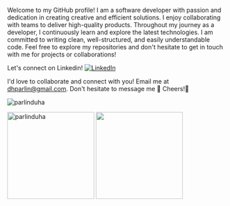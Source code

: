 Welcome to my GitHub profile! I am a software developer with passion and dedication in creating creative and efficient solutions. I enjoy collaborating with teams to deliver high-quality products. Throughout my journey as a developer, I continuously learn and explore the latest technologies. I am committed to writing clean, well-structured, and easily understandable code. Feel free to explore my repositories and don't hesitate to get in touch with me for projects or collaborations!

Let's connect on Linkedin! [![LinkedIn](https://img.shields.io/badge/LinkedIn-0A66C2?style=for-the-badge&logo=linkedin&logoColor=white)](https://www.linkedin.com/in/perlindungan-duha-79466a154/)

I'd love to collaborate and connect with you! Email me at dhparlin@gmail.com.
Don't hesitate to message me 🤝 Cheers!🥂
 
<p align="left"> <img src="https://komarev.com/ghpvc/?username=parlinduha&label=Profile%20views&color=0e75b6&style=flat" alt="parlinduha" /> </p>



<p>
    <img src="https://github-readme-stats.vercel.app/api?username=parlinduha&show_icons=true&include_all_commits=true&count_private=true&theme=blue-green" alt="parlinduha" height="200" />
   <img src="https://github-readme-stats.vercel.app/api/top-langs/?username=parlinduha&theme=blue-green&layout=compact)](https://github.com/parlinduha/github-readme-stats"  height="200" />
</p>






